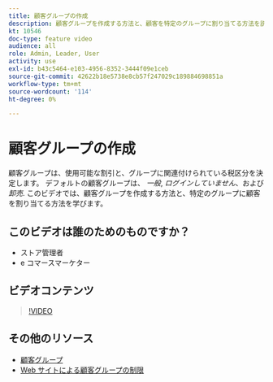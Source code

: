 ```yaml
---
title: 顧客グループの作成
description: 顧客グループを作成する方法と、顧客を特定のグループに割り当てる方法を説明します。この方法によって、使用可能な割引と、関連する税区分が決まります。
kt: 10546
doc-type: feature video
audience: all
role: Admin, Leader, User
activity: use
exl-id: b43c5464-e103-4956-8352-3444f09e1ceb
source-git-commit: 42622b18e5738e8cb57f247029c189884698851a
workflow-type: tm+mt
source-wordcount: '114'
ht-degree: 0%

---
```


# 顧客グループの作成

顧客グループは、使用可能な割引と、グループに関連付けられている税区分を決定します。 デフォルトの顧客グループは、 _一般_, _ログインしていません_、および _卸売_. このビデオでは、顧客グループを作成する方法と、特定のグループに顧客を割り当てる方法を学びます。

## このビデオは誰のためのものですか？

- ストア管理者
- e コマースマーケター

## ビデオコンテンツ

>[!VIDEO](https://video.tv.adobe.com/v/343660?quality=12&learn=on)

## その他のリソース

- [顧客グループ](https://docs.magento.com/user-guide/customers/customer-groups.html)
- [Web サイトによる顧客グループの制限](https://developer.adobe.com/commerce/php/development/components/indexing/optimization/#customer-group-limitations-by-websites)
